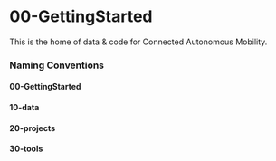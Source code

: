 # 00-GettingStarted

This is the home of data & code for Connected Autonomous Mobility.

### Naming Conventions

#### 00-GettingStarted
#### 10-data
#### 20-projects
#### 30-tools
